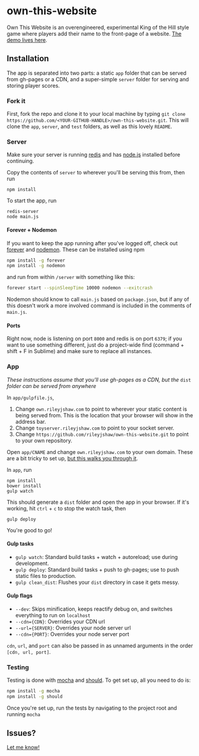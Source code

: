 own-this-website
================
Own This Website is an overengineered, experimental King of the Hill style game where players add their name to the front-page of a website. [The demo lives here](http://own.rileyjshaw.com).

## Installation
The app is separated into two parts: a static `app` folder that can be served from gh-pages or a CDN, and a super-simple `server` folder for serving and storing player scores.

### Fork it
First, fork the repo and clone it to your local machine by typing `git clone https://github.com/<YOUR-GITHUB-HANDLE>/own-this-website.git`. This will clone the `app`, `server`, and `test` folders, as well as this lovely `README`.

### Server
Make sure your server is running [redis](http://redis.io/topics/quickstart) and has [node.js](http://nodejs.org/download/) installed before continuing.

Copy the contents of `server` to wherever you'll be serving this from, then run
```
npm install
```

To start the app, run
```
redis-server
node main.js
```

#### Forever + Nodemon

If you want to keep the app running after you've logged off, check out [forever](https://www.npmjs.org/package/forever) and [nodemon](http://nodemon.io/). These can be installed using npm

```.bash
npm install -g forever
npm install -g nodemon
```

and run from within `/server` with something like this:

```.bash
forever start --spinSleepTime 10000 nodemon --exitcrash
```

Nodemon should know to call `main.js` based on `package.json`, but if any of this doesn't work a more involved command is included in the comments of `main.js`.

#### Ports
Right now, node is listening on port `8000` and redis is on port `6379`; if you want to use something different, just do a project-wide find (command + shift + F in Sublime) and make sure to replace all instances.

### App
*These instructions assume that you'll use gh-pages as a CDN, but the* `dist` *folder can be served from anywhere*

In `app/gulpfile.js`,

1. Change `own.rileyjshaw.com` to point to wherever your static content is being served from. This is the location that your browser will show in the address bar.
2. Change `toyserver.rileyjshaw.com` to point to your socket server.
3. Change `https://github.com/rileyjshaw/own-this-website.git` to point to your own repository.

Open `app/CNAME` and change `own.rileyjshaw.com` to your own domain. These are a bit tricky to set up, [but this walks you through it](https://help.github.com/articles/setting-up-a-custom-domain-with-pages).

In `app`, run
```
npm install
bower install
gulp watch
```

This should generate a `dist` folder and open the app in your browser. If it's working, hit `ctrl` + `c` to stop the watch task, then
```
gulp deploy
```

You're good to go!

#### Gulp tasks

+ `gulp watch`: Standard build tasks + watch + autoreload; use during development.
+ `gulp deploy`: Standard build tasks + push to gh-pages; use to push static files to production.
+ `gulp clean_dist`: Flushes your `dist` directory in case it gets messy.

#### Gulp flags

+ `--dev`: Skips minification, keeps reactify debug on, and switches everything to run on `localhost`
+ `--cdn={CDN}`: Overrides your CDN url
+ `--url={SERVER}`: Overrides your node server url
+ `--cdn={PORT}`: Overrides your node server port

`cdn`, `url`, and `port` can also be passed in as unnamed arguments in the order `[cdn, url, port]`.

### Testing

Testing is done with [mocha](http://visionmedia.github.io/mocha/) and [should](https://github.com/visionmedia/should.js/). To get set up, all you need to do is:

```.bash
npm install -g mocha
npm install -g should
```

Once you're set up, run the tests by navigating to the project root and running `mocha`

## Issues?
[Let me know!](https://github.com/rileyjshaw/own-this-website/issues)
